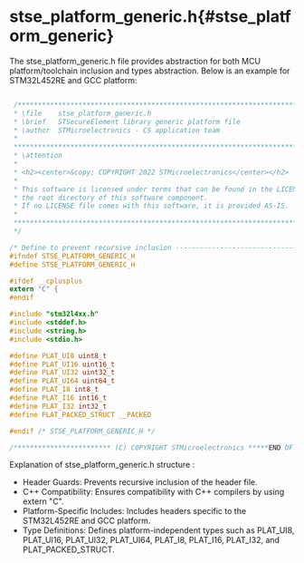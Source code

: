 
# stse_platform_generic.h{#stse_platform_generic}

The stse_platform_generic.h file provides abstraction for both MCU platform/toolchain inclusion and types abstraction. Below is an example for STM32L452RE and GCC platform:

```c

 /******************************************************************************
 * \file	stse_platform_generic.h
 * \brief   STSecureElement library generic platform file
 * \author  STMicroelectronics - CS application team
 *
 ******************************************************************************
 * \attention
 *
 * <h2><center>&copy; COPYRIGHT 2022 STMicroelectronics</center></h2>
 *
 * This software is licensed under terms that can be found in the LICENSE file in
 * the root directory of this software component.
 * If no LICENSE file comes with this software, it is provided AS-IS.
 *
 ******************************************************************************
 */

/* Define to prevent recursive inclusion -------------------------------------*/
#ifndef STSE_PLATFORM_GENERIC_H
#define STSE_PLATFORM_GENERIC_H

#ifdef __cplusplus
extern "C" {
#endif

#include "stm32l4xx.h"
#include <stddef.h>
#include <string.h>
#include <stdio.h>

#define PLAT_UI8 uint8_t
#define PLAT_UI16 uint16_t
#define PLAT_UI32 uint32_t
#define PLAT_UI64 uint64_t
#define PLAT_I8 int8_t
#define PLAT_I16 int16_t
#define PLAT_I32 int32_t
#define PLAT_PACKED_STRUCT __PACKED

#endif /* STSE_PLATFORM_GENERIC_H */

/************************ (C) COPYRIGHT STMicroelectronics *****END OF FILE****/

```

Explanation of stse_platform_generic.h structure :
- Header Guards: Prevents recursive inclusion of the header file.
- C++ Compatibility: Ensures compatibility with C++ compilers by using extern "C".
- Platform-Specific Includes: Includes headers specific to the STM32L452RE and GCC platform.
- Type Definitions: Defines platform-independent types such as PLAT_UI8, PLAT_UI16, PLAT_UI32, PLAT_UI64, PLAT_I8, PLAT_I16, PLAT_I32, and PLAT_PACKED_STRUCT.

